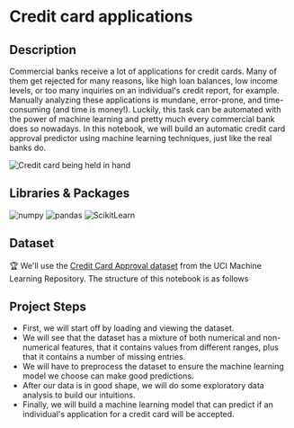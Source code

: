 # Credit card applications

## Description

Commercial banks receive a lot of applications for credit cards. Many of them get rejected for many reasons, like high loan balances, low income levels, or too many inquiries on an individual's credit report, for example. Manually analyzing these applications is mundane, error-prone, and time-consuming (and time is money!). Luckily, this task can be automated with the power of machine learning and pretty much every commercial bank does so nowadays. In this notebook, we will build an automatic credit card approval predictor using machine learning techniques, just like the real banks do.

![Credit card being held in hand](https://img4.goodfon.com/wallpaper/nbig/9/12/credit-cards-debit-plastic.jpg)

## Libraries & Packages

![numpy](https://img.shields.io/badge/Numpy-%25100-blue)
![pandas](https://img.shields.io/badge/Pandas-%25100-brightgreen)
![ScikitLearn](https://img.shields.io/badge/ScikitLearn-%25100-red)

## Dataset

🏆 We'll use the [Credit Card Approval dataset](http://archive.ics.uci.edu/ml/datasets/credit+approval)  from the UCI Machine Learning Repository. The structure of this notebook is as follows


## Project Steps 

* First, we will start off by loading and viewing the dataset.
* We will see that the dataset has a mixture of both numerical and non-numerical features, that it contains values from different ranges, plus that it contains a number of missing entries.
* We will have to preprocess the dataset to ensure the machine learning model we choose can make good predictions.
* After our data is in good shape, we will do some exploratory data analysis to build our intuitions.
* Finally, we will build a machine learning model that can predict if an individual's application for a credit card will be accepted.



